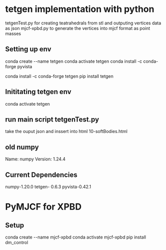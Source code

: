 # tetgen implementation with python

tetgenTest.py for creating teatrahedrals from stl and outputing vertices data as json
mjcf-xpbd.py to generate the vertices into mjcf format as point masses



## Setting up env
conda create --name tetgen
conda activate tetgen
conda install -c conda-forge pyvista

conda install -c conda-forge tetgen
pip install tetgen

## Inititating tetgen env
conda activate tetgen

## run main script tetgenTest.py
take the ouput json and inssert into html 10-softBodies.html




## old numpy
Name: numpy
Version: 1.24.4


## Current Dependencies
numpy-1.20.0
tetgen- 0.6.3
pyvista-0.42.1


# PyMJCF for XPBD
## Setup
conda create --name mjcf-xpbd
conda activate mjcf-xpbd
pip install dm_control